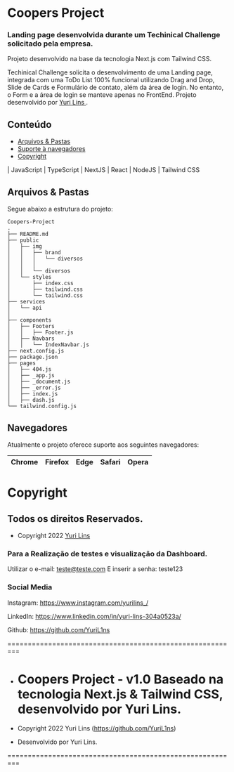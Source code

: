 # Coopers Project

### Landing page desenvolvida durante um Techinical Challenge solicitado pela empresa.

Projeto desenvolvido na base da tecnologia Next.js com Tailwind CSS.

Techinical Challenge solicita o desenvolvimento de uma Landing page, integrada com uma ToDo List 100% funcional utilizando Drag and Drop, Slide de Cards e Formulário de contato, além da área de login. No entanto, o Form e a área de login se manteve apenas no FrontEnd. Projeto desenvolvido por <a href="https://www.linkedin.com/in/yuri-lins-304a0523a/" target="_blank">Yuri Lins </a>.

## Conteúdo

-   [Arquivos & Pastas](#Arquivos)
-   [Suporte à navegadores](#Navegadores)
-   [Copyright](#Copyright)

| JavaScript | TypeScript | NextJS | React | NodeJS | Tailwind CSS

## Arquivos & Pastas

Segue abaixo a estrutura do projeto:

```
Coopers-Project
.
├── README.md
├── public
│   ├── img
│   │   ├── brand
│   │   │   └── diversos
│   │   │ 
│   │   └── diversos
│   └── styles
│       ├── index.css
│       ├── tailwind.css
│       └── tailwind.css
├── services
│   └── api
│
├── components
│   ├── Footers
│   │   ├── Footer.js
│   ├── Navbars
│   │   └── IndexNavbar.js
├── next.config.js
├── package.json
├── pages
│   ├── 404.js
│   ├── _app.js
│   ├── _document.js
│   ├── _error.js
│   ├── index.js
│   ├── dash.js
└── tailwind.config.js
```

## Navegadores

Atualmente o projeto oferece suporte aos seguintes navegadores:

| Chrome | Firefox | Edge | Safari | Opera |
| :----: | :-----: | :--: | :----: | :---: |

# Copyright

## Todos os direitos Reservados.

-   Copyright 2022 <a href="https://www.linkedin.com/in/yuri-lins-304a0523a/" target="_blank">Yuri Lins</a>

### Para a Realização de testes e visualização da Dashboard.
Utilizar o e-mail: teste@teste.com
E inserir a senha: teste123

### Social Media

Instagram: <a href="https://www.instagram.com/yurilins_/" target="_blank">https://www.instagram.com/yurilins_/</a>

LinkedIn: <a href="https://www.linkedin.com/in/yuri-lins-304a0523a/" target="_blank">https://www.linkedin.com/in/yuri-lins-304a0523a/</a>

Github: <a href="https://github.com/YuriL1ns" target="_blank">https://github.com/YuriL1ns</a>

=========================================================

-   # Coopers Project - v1.0 Baseado na tecnologia Next.js & Tailwind CSS, desenvolvido por Yuri Lins.

-   Copyright 2022 Yuri Lins (https://github.com/YuriL1ns)
-   Desenvolvido por Yuri Lins.

=========================================================

